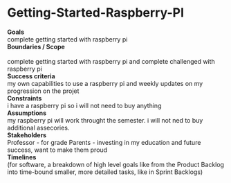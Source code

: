 # Getting-Started-Raspberry-PI
**Goals**</br>
complete getting started with raspberry pi </br>
**Boundaries / Scope**  
</br> complete getting started with raspberry pi and complete challenged with raspberry pi </br>
**Success criteria** </br> 
my own capabilities to use a raspberry pi and weekly updates on my progression on the projet </br>
**Constraints** </br>
i have a raspberry pi so i will not need to buy anything </br>
**Assumptions** </br>
my raspberry pi will work throught the semester. i will not ned to buy additional assecories. </br>
**Stakeholders** </br>
Professor - for grade Parents - investing in my education and future success, want to make them proud</br> 
**Timelines** </br>
(for software, a breakdown of high level goals like from the Product Backlog into time-bound smaller, more detailed tasks, like in Sprint Backlogs)
